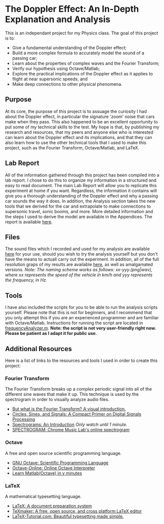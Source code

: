 # The Doppler Effect: An In-Depth Explanation and Analysis
This is an independant project for my Physics class. The goal of this project is to:
- Give a fundamental understanding of the Doppler effect;
- Build a more complex formula to accurately model the sound of a passing car;
- Learn about the properties of complex waves and the Fourier Transform;
- Verify our hypothesis using Octave/Matlab;
- Explore the practical implications of the Doppler effect as it applies to flight at near supersonic speeds; and
- Make deep connections to other physical phenomena.

## Purpose
At its core, the purpose of this project is to assuage the curiosity I had about the Doppler effect, in particular the signature 'zoom' noise that cars make when they pass. This also happened to be an excellent opportunity to put some of my technical skills to the test. My hope is that, by publishing my research and resources, that my peers and anyone else who is interested can learn about the Doppler effect and its implications, and that they can also learn how to use the other technical tools that I used to make this project, such as the Fourier Transform, Octave/Matlab, and LaTeX.

## Lab Report
All of the information gathered through this project has been compiled into a lab report. I chose to do this to organize my information in a structured and easy to read document. The main Lab Report will allow you to replicate this experiment at home if you want. Regardless, the information it contains will give you a thorough understanding of the Doppler effect and why a passing car sounds the way it does. In addition, the Analysis section takes the new tools that we derived for the car and extrapolate to make connections to supersonic travel, sonic booms, and more. More detailed information and the steps I used to derive the model are available in the Appendices. The report is available [here](Report/doppler.pdf).

## Files
The sound files which I recorded and used for my analysis are available [here](SoundData/) for your use, should you wish to try the analysis yourself but you don't have the means to actuall carry out the experiment. In addition, all of the full resolution graps of my results are available [here](Images/), as well as amalgamated versions. *Note: The naming scheme works as follows: xx-yyy.(png|wav), where xx represents the speed of the vehicle in km/h and yyy represents the frequency, in Hz.*

## Tools
I have also included the scripts for you to be able to run the analysis scripts yourself. Please note that this is not for beginners, and I recommend that you only attempt this if you are an experienced programmer and are familiar with Octave/Matlab. Instructions for running the script are located in [frequencyAnalyzer.m](scripts/frequencyAnalyzer.m). **Note: the script is not very user-friendly right now. Please be patient as I adapt it for public use.**

## Additional Resources
Here is a list of links to the resources and tools I used in order to create this project:

### Fourier Transform
The Fourier Transform breaks up a complex periodic signal into all of the different sine waves that make it up. This technique is used by the spectrogram in order to visually analyze audio files.
- [But what is the Fourier Transform? A visual introduction.](https://www.youtube.com/watch?v=spUNpyF58BY)
- [Circles, Sines, and Signals: A Compact Primer on Digital Signals Processing](https://jackschaedler.github.io/circles-sines-signals/)
- [Spectrograms: An Introduction](https://www.youtube.com/watch?v=_FatxGN3vAM) *Only watch until 1 minute.*
- [SPECTROGRAM: Chrome Music Lab's online spectrogram](https://musiclab.chromeexperiments.com/Spectrogram/)

### Octave
A free and open source scientific programming language.
- [GNU Octave: Scientific Programming Language](https://www.gnu.org/software/octave/)
- [Octave-Online: Online Octave Interpreter](https://octave-online.net/)
- [Learn Matlab(Octave) in y minutes](https://learnxinyminutes.com/docs/matlab/)

### LaTeX
A mathematical typesetting language.
- [LaTeX: A document preparation system](https://www.latex-project.org/)
- [TeXmaker: A free, open source, and cross platform LaTeX editor](https://www.xm1math.net/texmaker/)
- [LaTeX-Tutorial.com: Beautiful typesetting made simple.](https://www.latex-tutorial.com/tutorials/sections/)

